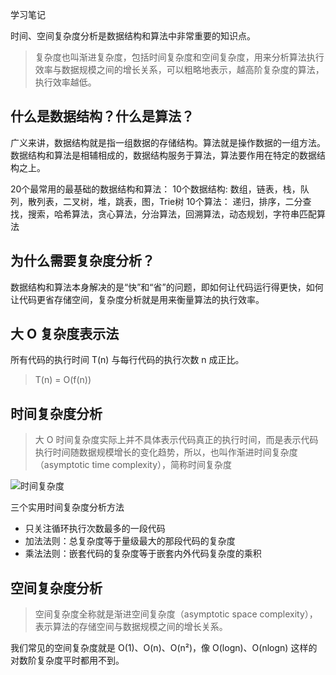 学习笔记

时间、空间复杂度分析是数据结构和算法中非常重要的知识点。

> 复杂度也叫渐进复杂度，包括时间复杂度和空间复杂度，用来分析算法执行效率与数据规模之间的增长关系，可以粗略地表示，越高阶复杂度的算法，执行效率越低。

## 什么是数据结构？什么是算法？

广义来讲，数据结构就是指一组数据的存储结构。算法就是操作数据的一组方法。数据结构和算法是相辅相成的，数据结构服务于算法，算法要作用在特定的数据结构之上。

20个最常用的最基础的数据结构和算法：
10个数据结构: 数组，链表，栈，队列，散列表，二叉树，堆，跳表，图，Trie树
10个算法： 递归，排序，二分查找，搜索，哈希算法，贪心算法，分治算法，回溯算法，动态规划，字符串匹配算法

## 为什么需要复杂度分析？

数据结构和算法本身解决的是“快”和“省”的问题，即如何让代码运行得更快，如何让代码更省存储空间，复杂度分析就是用来衡量算法的执行效率。

## 大 O 复杂度表示法

所有代码的执行时间 T(n) 与每行代码的执行次数 n 成正比。

> T(n) = O(f(n))

## 时间复杂度分析

> 大 O 时间复杂度实际上并不具体表示代码真正的执行时间，而是表示代码执行时间随数据规模增长的变化趋势，所以，也叫作渐进时间复杂度（asymptotic time complexity），简称时间复杂度

![时间复杂度](https://cdn.jsdelivr.net/gh/stupid-yu/cdn/img/algorithm/O-demo.jpg)

三个实用时间复杂度分析方法

+ 只关注循环执行次数最多的一段代码
+ 加法法则：总复杂度等于量级最大的那段代码的复杂度
+ 乘法法则：嵌套代码的复杂度等于嵌套内外代码复杂度的乘积

## 空间复杂度分析

> 空间复杂度全称就是渐进空间复杂度（asymptotic space complexity），表示算法的存储空间与数据规模之间的增长关系。

我们常见的空间复杂度就是 O(1)、O(n)、O(n²)，像 O(logn)、O(nlogn) 这样的对数阶复杂度平时都用不到。